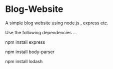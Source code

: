 # Blog-Website
A simple blog website using node.js , express etc.

Use the following dependencies ...

npm install express

npm install body-parser 

npm install lodash
